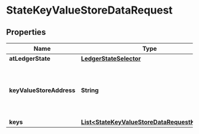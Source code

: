 

# StateKeyValueStoreDataRequest


## Properties

| Name | Type | Description | Notes |
|------------ | ------------- | ------------- | -------------|
|**atLedgerState** | [**LedgerStateSelector**](LedgerStateSelector.md) |  |  [optional] |
|**keyValueStoreAddress** | **String** | Bech32m-encoded human readable version of the address. |  |
|**keys** | [**List&lt;StateKeyValueStoreDataRequestKeyItem&gt;**](StateKeyValueStoreDataRequestKeyItem.md) |  |  |



